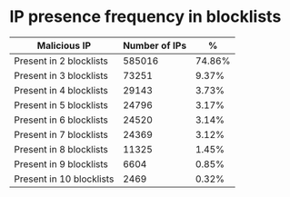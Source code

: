 # IP presence frequency in blocklists
| Malicious IP | Number of IPs | % |
|----|----|----|
| Present in 2 blocklists | 585016 | 74.86% |
| Present in 3 blocklists | 73251 | 9.37% |
| Present in 4 blocklists | 29143 | 3.73% |
| Present in 5 blocklists | 24796 | 3.17% |
| Present in 6 blocklists | 24520 | 3.14% |
| Present in 7 blocklists | 24369 | 3.12% |
| Present in 8 blocklists | 11325 | 1.45% |
| Present in 9 blocklists | 6604 | 0.85% |
| Present in 10 blocklists | 2469 | 0.32% |
